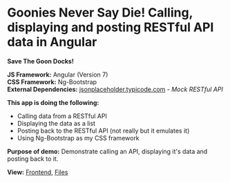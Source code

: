 # Goonies Never Say Die! Calling, displaying and posting RESTful API data in Angular

**Save The Goon Docks!**

**JS Framework:** Angular (Version 7)<br>
**CSS Framework:** Ng-Bootstrap<br>
**External Dependencies:** [jsonplaceholder.typicode.com](https://jsonplaceholder.typicode.com) *- Mock RESTful API*

**This app is doing the following:**

- Calling data from a RESTful API
- Displaying the data as a list
- Posting back to the RESTful API (not really but it emulates it)
- Using Ng-Bootstrap as my CSS framework


**Purpose of demo:** Demonstrate calling an API, displaying it's data and posting back to it.

**View:** [Frontend](https://goonies-character-list.davidthomas.tech "See the front end in action"), [Files](https://github.com/RepublicOfDavid/goonies-character-list-development "Go to my Github")
